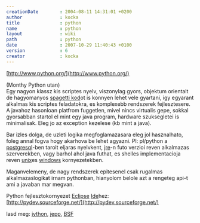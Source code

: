 ```yaml
---
creationDate        : 2004-08-11 14:31:01 +0200 
author              : kocka 
title               : python 
name                : python 
layout              : wiki 
path                : python 
date                : 2007-10-29 11:40:43 +0100 
version             : 6 
creator             : kocka 
---
```

[http://www.python.org/](http://www.python.org/)

(Monthy Python utan)<br/>
Egy nagyon klassz kis scriptes nyelv, viszonylag gyors, objektum orientalt de hagyomanyos [spagetti kod](spagetti%20kod.html)ot is konnyen lehet vele gyartani, igy egyarant alkalmas kis scriptes feladatokra, es komplexebb rendszerek fejlesztesere. A javahoz hasonloan platfrom fuggetlen, mivel nincs virtualis gepe, sokkal gyorsabban startol el mint egy java program, hardware szuksegletei is minimalisak.
Eleg jo az exception kezelese (kb mint a java).

Bar izles dolga, de uzleti logika megfoglamazasara eleg jol hasznalhato, foleg annal fogva hogy akarhova be lehet agyazni. Pl: pl/python a [postgresql](PostgreSQL.html)-ben tarolt eljaras nyelvkent, [jre](JRE.html)-n futo verzioi reven alkalmazas szerverekben, vagy barhol ahol java futhat, es shelles implementacioja reven [unix](unix.html)es [windows](Windows.html) kornyezetekben.

Maganvelemeny, de nagy rendszerek epitesenel csak rugalmas alkalmazaslogikat irnam pythonban, hianyolom belole azt a rengeteg api-t ami a javaban mar megvan.

Python fejlesztokornyezet [Eclipse](Eclipse.html) [Ide](IDE.html)hez:<br/>
[http://pydev.sourceforge.net/](http://pydev.sourceforge.net/)



lasd meg: [jython](jython.html), [jepp](JEPP.html), [BSF](BSF.html)
